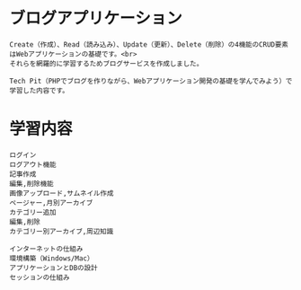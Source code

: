 # ブログアプリケーション

    Create（作成）、Read（読み込み）、Update（更新）、Delete（削除）の4機能のCRUD要素はWebアプリケーションの基礎です。<br>
    それらを網羅的に学習するためブログサービスを作成しました。

    Tech Pit（PHPでブログを作りながら、Webアプリケーション開発の基礎を学んでみよう）で学習した内容です。
# 学習内容

    ログイン  
    ログアウト機能  
    記事作成  
    編集,削除機能  
    画像アップロード,サムネイル作成  
    ページャー,月別アーカイブ  
    カテゴリー追加  
    編集,削除  
    カテゴリー別アーカイブ,周辺知識

    インターネットの仕組み  
    環境構築（Windows/Mac）  
    アプリケーションとDBの設計  
    セッションの仕組み
